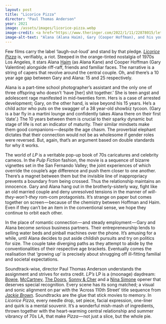 ```yaml
---
layout: post
title: "Licorice Pizza"
director: "Paul Thomas Anderson"
year: 2021
image: /assets/images/licorice-pizza.webp
image-credit: <a href="https://www.theringer.com/2022/1/11/22878015/lets-talk-licorice-pizza">Universal</a>
image-alt-text: "Alana (Alana Haim), Gary (Cooper Hoffman), and his younger brother are sat in a convertable car. The two boys look ahead and Alana, who is driving, stares to the camera breaking the fourth wall"
---
```


Few films carry the label ‘laugh-out-loud’ and stand by that pledge. _[Licorice Pizza](https://en.wikipedia.org/wiki/Licorice_Pizza_%28store%29#:~:text=Licorice%20Pizza%20was%20a%20Los,the%20shape%20of%20a%20pizza.)_ is, verifiably, a riot. Steeped in the orange-tinted nostalgia of 1970s Los Angeles, it stars Alana [Haim](https://www.youtube.com/watch?v=ZjuA_o6Jzyo&ab_channel=HaimVEVO) (as Alana Kane) and Cooper Hoffman (Gary Valentine) alongside riff-raff, friends and familiar faces. The narrative is a string of capers that revolve around the central couple. Oh, and there’s a 10 year age gap between Gary and Alana: 15 and 25 respectively.

Alana is a part-time school photographer’s assistant and the only one of three offspring who doesn’t ‘have [her] shit together.’ She is teen angst and adolescent rage manifested in mid-twenties form. Hers is a case of arrested development; Gary, on the other hand, is wise beyond his 15 years. He’s a child actor who puts on the swagger of a 38 year-old showbiz tycoon. (Gary is a bar fly in a martini lounge and confidently takes Alana there on their first ‘date’.) The 10 years between them is crucial to their sparky dynamic but stage of life is not an indicator of maturity. Their similar mindsets make them good companions — despite the age chasm. The proverbial elephant dictates that their connection would not be as wholesome if gender roles were reversed. But, again, that’s an argument based on double standards for why it works.

The world of _LP_ is a veritable pop-up book of 70s caricatures and celebrity cameos. In the _Pulp Fiction_ fashion, the movie is a sequence of bizarre vignettes set in the San Fernando Valley; the joint experiences of which override the couple’s age difference and push them closer to one another. There’s a magnet between them but the invisible line of inappropriacy prevents a boundary from being crossed. Thus the relationship maintains an innocence. Gary and Alana hang out in the brotherly-sisterly way, fight like an old married couple and deny unresolved tensions in the manner of _will-they-won’t-they_ rom-com protagonists. It’s strange on paper but comes together on screen — because of the chemistry between Hoffman and Haim. Even if they can’t be an item in the conventional sense, we hope they continue to orbit each other.

In the place of romantic connection — and steady employment — Gary and Alana become _serious_ business partners. Their entrepreneurship lends to selling water beds and pinball machines over the phone. It’s amusing for a while, until Alana decides to put aside childish pursuits and try on politics for size. The couple take diverging paths as they attempt to abide by the conventionalities of their respective age brackets. Eventually comes the realisation that ‘growing up’ is precisely about shrugging off ill-fitting familial and societal expectations.

Soundtrack-wise, director Paul Thomas Anderson understands the assignment and strives for extra credit. _LP’s_ LP is a (moonage) daydream: [Bowie](https://www.youtube.com/watch?v=4ZKqbPZ6tug&ab_channel=DavidBowie-Topic), [McCartney](https://www.youtube.com/watch?v=dxHgEu_o0lo&ab_channel=PaulMcCartney-Topic), [The Doors](https://www.youtube.com/watch?v=6lnoM25D-js&ab_channel=TheDoors-Topic), [Sonny & Cher](https://www.youtube.com/watch?v=IBtTyfPcuog&ab_channel=Sonny%26Cher-Topic) and a [Nina Simone](https://www.youtube.com/watch?v=-1eoGz0v1oA&ab_channel=NinaSimone-Topic) opener that deserves special recognition. Every scene has its song matched; a visual and sonic alignment on par with the ‘Across 110th Street’ title sequence from [_Jackie Brown_](https://www.youtube.com/watch?v=9gs1_ndm3r4&ab_channel=DouglasGarner). Soundtracks are the glue that stick movies to memory. In _Licorice Pizza_, every needle drop, set piece, facial expression, one-liner and quirk is a mental souvenir. It’s a wonderful mish-mash of ingredients, thrown together with the heart-warming central relationship and summer vibrancy of 70s LA, that make _Pizza_ — not just a slice, but the whole pie.
